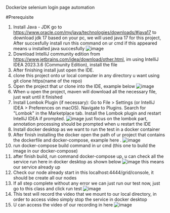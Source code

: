 Dockerize selenium login page automation

#Prerequisite 
1. Install Java - JDK
   go to https://www.oracle.com/my/java/technologies/downloads/#java17 to download jdk 17 based on your pc, we will used java 17 for this project, After succesfully install run this command on ur cmd if this appeared means u 
   installed java succesfully
     ![image](https://github.com/user-attachments/assets/e436b1c4-1f9b-40c6-8ebe-f917664e3c55)
2. Download IntelliJ community edition from https://www.jetbrains.com/idea/download/other.html, im using IntelliJ IDEA 2023.3.6 (Community Edition), install the file
3. After finishing install just open the IDE.
4. clone this project onto ur local computer in any directory u want using git clone https(name of the repo)
5. Open the project that ur clone into the IDE, example below
   ![image](https://github.com/user-attachments/assets/e0013de2-b027-4433-8a5d-4649491f7de0)
6. When u open the project, maven will download all the necessary file, just wait until it finished   
7. Install Lombok Plugin (if necessary):
   Go to File > Settings (or IntelliJ IDEA > Preferences on macOS).
   Navigate to Plugins.
   Search for "Lombok" in the Marketplace tab.
   Install the Lombok plugin and restart IntelliJ IDEA if prompted.
   ![image](https://github.com/user-attachments/assets/b14172f0-967a-4dc2-a7bf-7cbfcfb79c47)
   just focus on the lombok part, annotation processing should be prompted when u restart the IDE
8. Install docker desktop as we want to run the test in a docker container
9. After finish installing the docker open the path of ur project that contains the dockerfile and docker-compose, example here
. ![image](https://github.com/user-attachments/assets/d353cedd-5908-4e32-a7e2-91d50c73f228)
10. run docker-compose build command in ur cmd (this one to build the image in our docker-compose)
11. after finish build, run command docker-compose up, u can check all the service run here in docker desktop as shown below
   ![image](https://github.com/user-attachments/assets/6bc3027e-f2a6-4d9d-924d-031ec1240038)
   this means our service already up
12. Check our node already start in this localhost:4444/grid/console, it should be create all our nodes
13. If all step complete without any error we can just run our test now, just go to this class and click run test
   ![image](https://github.com/user-attachments/assets/151f5e6c-cd6c-49b9-9d40-bef00f7c83b3)
14. This test will record the video that we mount to our local directory, in order to access video simply stop the service in docker desktop
15. U can access the video of our recording in here
    ![image](https://github.com/user-attachments/assets/456dcae9-e3ba-441e-a0b3-45a06aa77dd3)



 

   
